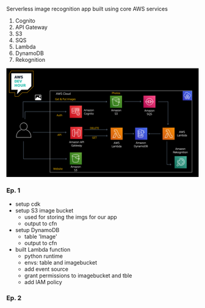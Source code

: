 Serverless image recognition app built using core AWS services

1. Cognito
2. API Gateway
3. S3
4. SQS
5. Lambda
6. DynamoDB
7. Rekognition

![app architecture](img/imgrek-arch.jpeg)

### Ep. 1

- setup cdk
- setup S3 image bucket
  - used for storing the imgs for our app
  - output to cfn
- setup DynamoDB
  - table 'Image'
  - output to cfn
- built Lambda function
  - python runtime
  - envs: table and imagebucket
  - add event source
  - grant permissions to imagebucket and tble
  - add IAM policy

### Ep. 2
